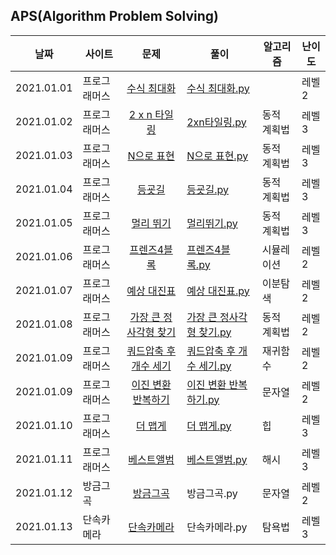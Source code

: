 ## APS(Algorithm Problem Solving)




| 날짜       | 사이트|문제        | 풀이 |알고리즘|난이도|
| ---------- | -|:---------: | ---- |-|-|
| 2021.01.01 | 프로그래머스 |[수식 최대화](https://programmers.co.kr/learn/courses/30/lessons/67257) | [수식 최대화.py](https://github.com/ee2e/APS/blob/master/programmers/%EC%88%98%EC%8B%9D%20%EC%B5%9C%EB%8C%80%ED%99%94.py) ||레벨2|
| 2021.01.02 | 프로그래머스 | [2 x n 타일링](https://programmers.co.kr/learn/courses/30/lessons/12900) | [2xn타일링.py](https://github.com/ee2e/APS/blob/master/programmers/2xn%ED%83%80%EC%9D%BC%EB%A7%81.py) |동적 계획법|레벨3|
| 2021.01.03 | 프로그래머스 | [N으로 표현](https://programmers.co.kr/learn/courses/30/lessons/42895) | [N으로 표현.py](https://github.com/ee2e/APS/blob/master/programmers/N%EC%9C%BC%EB%A1%9C%20%ED%91%9C%ED%98%84.py) |동적 계획법|레벨3|
|2021.01.04|프로그래머스|[등굣길](https://programmers.co.kr/learn/courses/30/lessons/42898)|[등굣길.py](https://github.com/ee2e/APS/blob/master/programmers/%EB%93%B1%EA%B5%A3%EA%B8%B8.py)|동적 계획법|레벨3|
|2021.01.05|프로그래머스|[멀리 뛰기](https://programmers.co.kr/learn/courses/30/lessons/12914)|[멀리뛰기.py](https://github.com/ee2e/APS/blob/master/programmers/%EB%A9%80%EB%A6%AC%20%EB%9B%B0%EA%B8%B0.py)|동적 계획법|레벨3|
|2021.01.06|프로그래머스|[프렌즈4블록](https://programmers.co.kr/learn/courses/30/lessons/17679)|[프렌즈4블록.py](https://github.com/ee2e/APS/blob/master/programmers/%ED%94%84%EB%A0%8C%EC%A6%884%EB%B8%94%EB%A1%9D.py)|시뮬레이션|레벨2|
|2021.01.07|프로그래머스|[예상 대진표](https://programmers.co.kr/learn/courses/30/lessons/12985)|[예상 대진표.py](https://github.com/ee2e/APS/blob/master/programmers/%EC%98%88%EC%83%81%20%EB%8C%80%EC%A7%84%ED%91%9C.py)|이분탐색|레벨2|
|2021.01.08|프로그래머스|[가장 큰 정사각형 찾기](https://programmers.co.kr/learn/courses/30/lessons/12905)|[가장 큰 정사각형 찾기.py](https://github.com/ee2e/APS/blob/master/programmers/%EA%B0%80%EC%9E%A5%20%ED%81%B0%20%EC%A0%95%EC%82%AC%EA%B0%81%ED%98%95%20%EC%B0%BE%EA%B8%B0.py)|동적 계획법|레벨2|
|2021.01.09|프로그래머스|[쿼드압축 후 개수 세기](https://programmers.co.kr/learn/courses/30/lessons/68936#)|[쿼드압축 후 개수 세기.py](https://github.com/ee2e/APS/blob/master/programmers/%EC%BF%BC%EB%93%9C%EC%95%95%EC%B6%95%20%ED%9B%84%20%EA%B0%9C%EC%88%98%20%EC%84%B8%EA%B8%B0.py)|재귀함수|레벨2|
|2021.01.09|프로그래머스|[이진 변환 반복하기](https://programmers.co.kr/learn/courses/30/lessons/70129)|[이진 변환 반복하기.py](https://github.com/ee2e/APS/blob/master/programmers/%EC%9D%B4%EC%A7%84%20%EB%B3%80%ED%99%98%20%EB%B0%98%EB%B3%B5%ED%95%98%EA%B8%B0.py)|문자열|레벨2|
|2021.01.10|프로그래머스|[더 맵게](https://programmers.co.kr/learn/courses/30/lessons/42626)|[더 맵게.py](https://github.com/ee2e/APS/blob/master/programmers/%EB%8D%94%20%EB%A7%B5%EA%B2%8C.py)|힙|레벨3|
|2021.01.11|프로그래머스|[베스트앨범](https://programmers.co.kr/learn/courses/30/lessons/42579)|[베스트앨범.py](https://github.com/ee2e/APS/blob/master/programmers/%EB%B2%A0%EC%8A%A4%ED%8A%B8%EC%95%A8%EB%B2%94.py)|해시|레벨3|
|2021.01.12|방금그곡|[방금그곡](https://programmers.co.kr/learn/courses/30/lessons/17683)|방금그곡.py|문자열|레벨2|
|2021.01.13|단속카메라|[단속카메라](https://programmers.co.kr/learn/courses/30/lessons/42884)|단속카메라.py|탐욕법|레벨3|